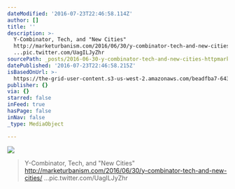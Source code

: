 ```yaml
---
dateModified: '2016-07-23T22:46:58.114Z'
author: []
title: ''
description: >-
  Y-Combinator, Tech, and "New Cities"
  http://marketurbanism.com/2016/06/30/y-combinator-tech-and-new-cities/
  ...pic.twitter.com/UagILJyZhr
sourcePath: _posts/2016-06-30-y-combinator-tech-and-new-cities-httpmarketurbanismc.md
datePublished: '2016-07-23T22:46:58.215Z'
isBasedOnUrl: >-
  https://the-grid-user-content.s3-us-west-2.amazonaws.com/beadfba7-643c-4aff-913f-d927e54feaec.jpg
publisher: {}
via: {}
starred: false
inFeed: true
hasPage: false
inNav: false
_type: MediaObject

---
```

![](https://the-grid-user-content.s3-us-west-2.amazonaws.com/beadfba7-643c-4aff-913f-d927e54feaec.jpg)

> Y-Combinator, Tech, and "New Cities" http://marketurbanism.com/2016/06/30/y-combinator-tech-and-new-cities/ ...pic.twitter.com/UagILJyZhr
